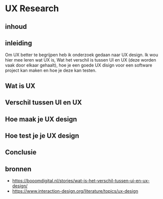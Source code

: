 # UX Research

## inhoud

## inleiding
Om UX better te begrijpen heb ik onderzoek gedaan naar UX design. Ik wou hier mee leren wat UX is, Wat het verschil is tussen UI en UX (deze worden vaak door elkaar gehaalt), hoe je een goede UX disign voor een software project kan maken en hoe je deze kan testen.

## Wat is UX

## Verschil tussen UI en UX

## Hoe maak je UX design

## Hoe test je je UX design

## Conclusie

## bronnen
- https://booomdigital.nl/stories/wat-is-het-verschil-tussen-ui-en-ux-design/
- https://www.interaction-design.org/literature/topics/ux-design
